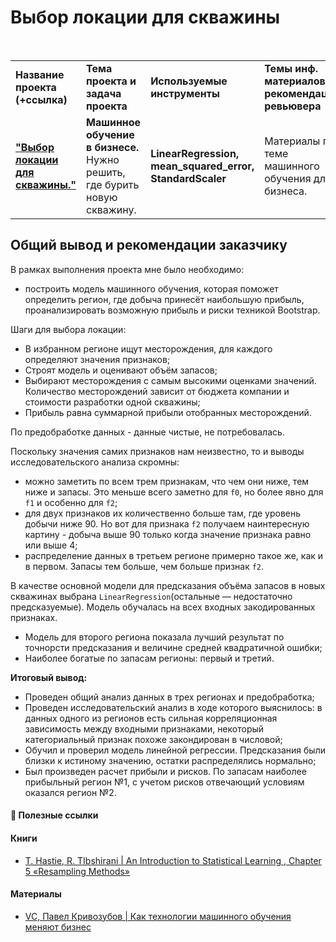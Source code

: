 # Выбор локации для скважины

<br/>
<table>
    <tr>
        <td><b>Название проекта (+ссылка)</b></td>
        <td><b>Тема проекта и задача проекта</b></td>
        <td><b>Используемые инструменты</b></td>
        <td><b>Темы инф. материалов и рекомендации ревьювера</b></td>
    </tr>
    <tr>
        <td><a href="https://github.com/DinoWithPython/ds_practicum_projects/blob/main/Выбор%20локации%20для%20скважины/07%20Выбор%20локации%20для%20скважины.ipynb" target="_blank"><b>"Выбор локации для скважины."</b></a></td>
        <td><b>Машинное обучение в бизнесе.</b> Нужно решить, где бурить новую скважину.</td>
        <td><b>LinearRegression, mean_squared_error, StandardScaler </b></td>
        <td>Материалы по теме машинного обучения для бизнеса.</td>
    </tr>
</table>

## Общий вывод и рекомендации заказчику
В рамках выполнения проекта мне было необходимо:
* построить модель машинного обучения, которая поможет определить регион, где добыча принесёт наибольшую прибыль, проанализировать возможную прибыль и риски техникой Bootstrap.

Шаги для выбора локации:
* В избранном регионе ищут месторождения, для каждого определяют значения признаков;
* Строят модель и оценивают объём запасов;
* Выбирают месторождения с самым высокими оценками значений. Количество месторождений зависит от бюджета компании и стоимости разработки одной скважины;
* Прибыль равна суммарной прибыли отобранных месторождений.

По предобработке данных - данные чистые, не потребовалась.

Поскольку значения самих признаков нам неизвестно, то и выводы исследовательского анализа скромны:
* можно заметить по всем трем признакам, что чем они ниже, тем ниже и запасы. Это меньше всего заметно для `f0`, но более явно для `f1` и особенно для `f2`;
* для двух признаков их количественно больше там, где уровень добычи ниже 90. Но вот для признака `f2` получаем наинтересную картину - добыча выше 90 только когда значение признака равно или выше 4;
* распределение данных в третьем регионе примерно такое же, как и в первом. Запасы тем больше, чем больше признак `f2`.

В качестве основной модели для предсказания объёма запасов в новых скважинах выбрана `LinearRegression`(остальные — недостаточно предсказуемые). Модель обучалась на всех входных закодированных признаках.

* Модель для второго региона показала лучший результат по точнорсти предсказания и величине средней квадратичной ошибки;
* Наиболее богатые по запасам регионы: первый и третий.

**Итоговый вывод:**    
* Проведен общий анализ данных в трех регионах и предобработка;
* Проведен исследовательский анализ в ходе которого выяснилось: в данных одного из регионов есть сильная корреляционная зависимость между входными признаками, некоторый категориальный признак похоже закондирован в числовой;
* Обучил и проверил модель линейной регрессии. Предсказания были близки к истиному значению, остатки распределялись нормально;
* Был произведен расчет прибыли и рисков. По запасам наиболее прибыльный регион №1, с учетом рисков отвечающий условиям оказался регион №2.

#### 📖 **Полезные ссылки**
#### Книги
* [T. Hastie, R. TIbshirani | An Introduction to Statistical Learning , Chapter 5 «Resampling Methods»](https://hastie.su.domains/ISLR2/ISLRv2_website.pdf)

#### Материалы
* [VC, Павел Кривозубов | Как технологии машинного обучения меняют бизнес](https://vc.ru/services/417264-kak-tehnologii-mashinnogo-obucheniya-menyayut-biznes)
    
